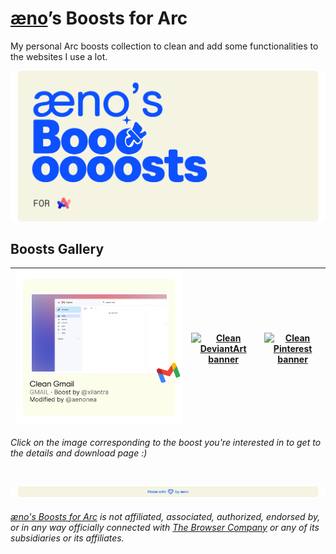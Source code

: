 # [æno](https://github.com/aenonea)’s Boosts for Arc

My personal Arc boosts collection to clean and add some functionalities to the websites I use a lot.

[![æno’s Boosts for Arc banner](assets/imgs/banner.svg)](https://github.com/aenonea/Arc-Boosts)

## Boosts Gallery

| [![Clean Gmail banner](assets/imgs/boosts/clean_gmail.svg)](https://github.com/aenonea/Arc-Boosts/tree/main/clean_gmail) | [![Clean DeviantArt banner](assets/imgs/boosts/clean_deviantart.svg)](https://github.com/aenonea/Arc-Boosts/tree/main/clean_deviantart) | [![Clean Pinterest banner](assets/imgs/boosts/clean_pinterest.svg)](https://github.com/aenonea/Arc-Boosts/tree/main/clean_pinterest) |
| :----------------------------------------------------------------------------------------------------------------------: | :-------------------------------------------------------------------------------------------------------------------------------------: | :----------------------------------------------------------------------------------------------------------------------------------: |

_Click on the image corresponding to the boost you're interested in to get to the details and download page :\)_

<br>

[![Footer Banner](assets/imgs/footer_banner.svg)](https://github.com/aenonea)

###### _[æno's Boosts for Arc](https://github.com/aenonea/Arc-Boosts) is not affiliated, associated, authorized, endorsed by, or in any way officially connected with [The Browser Company](https://thebrowser.company/) or any of its subsidiaries or its affiliates._
